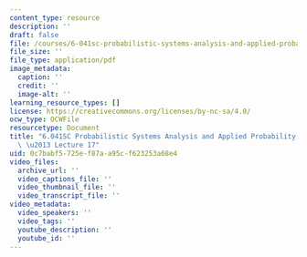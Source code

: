 ```yaml
---
content_type: resource
description: ''
draft: false
file: /courses/6-041sc-probabilistic-systems-analysis-and-applied-probability-fall-2013/0c7babf5725ef87aa95cf623253a68e4_MIT6_041SCF13_lec17_300k.pdf
file_size: ''
file_type: application/pdf
image_metadata:
  caption: ''
  credit: ''
  image-alt: ''
learning_resource_types: []
license: https://creativecommons.org/licenses/by-nc-sa/4.0/
ocw_type: OCWFile
resourcetype: Document
title: "6.041SC Probabilistic Systems Analysis and Applied Probability, Fall 2013Transcript\
  \ \u2013 Lecture 17"
uid: 0c7babf5-725e-f87a-a95c-f623253a68e4
video_files:
  archive_url: ''
  video_captions_file: ''
  video_thumbnail_file: ''
  video_transcript_file: ''
video_metadata:
  video_speakers: ''
  video_tags: ''
  youtube_description: ''
  youtube_id: ''
---
```

